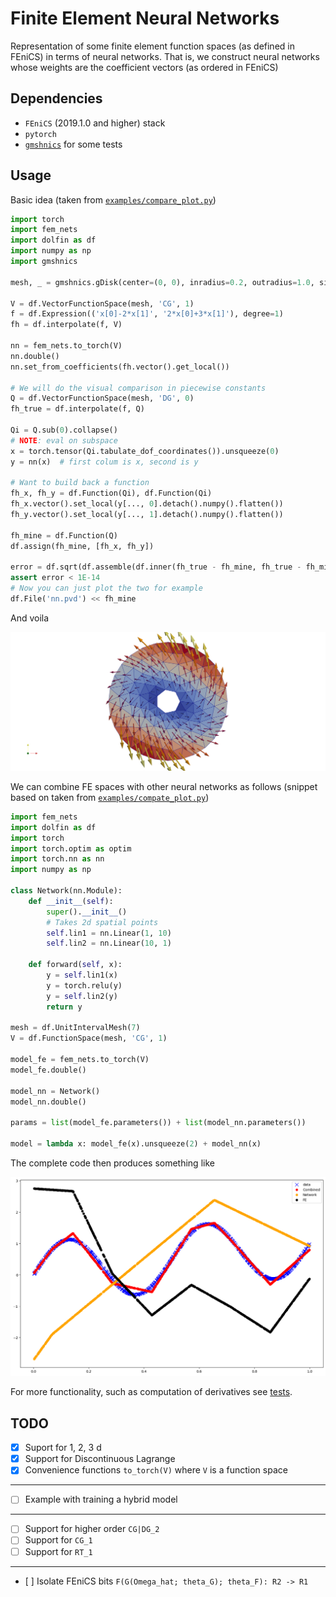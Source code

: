 # Finite Element Neural Networks

Representation of some finite element function spaces (as defined in
FEniCS) in terms of neural networks. That is, we construct neural networks
whose weights are the coefficient vectors (as ordered in FEniCS)

## Dependencies
- `FEniCS` (2019.1.0 and higher) stack
- `pytorch`
- [`gmshnics`](https://github.com/MiroK/gmshnics) for some tests

## Usage
Basic idea (taken from [`examples/compare_plot.py`](https://github.com/MiroK/fem-nets/blob/master/examples/compare_plot.py))

```python
import torch
import fem_nets
import dolfin as df
import numpy as np
import gmshnics

mesh, _ = gmshnics.gDisk(center=(0, 0), inradius=0.2, outradius=1.0, size=0.8)

V = df.VectorFunctionSpace(mesh, 'CG', 1)
f = df.Expression(('x[0]-2*x[1]', '2*x[0]+3*x[1]'), degree=1)
fh = df.interpolate(f, V)

nn = fem_nets.to_torch(V)
nn.double()
nn.set_from_coefficients(fh.vector().get_local())

# We will do the visual comparison in piecewise constants
Q = df.VectorFunctionSpace(mesh, 'DG', 0)
fh_true = df.interpolate(f, Q)

Qi = Q.sub(0).collapse()
# NOTE: eval on subspace
x = torch.tensor(Qi.tabulate_dof_coordinates()).unsqueeze(0)
y = nn(x)  # first colum is x, second is y

# Want to build back a function
fh_x, fh_y = df.Function(Qi), df.Function(Qi)
fh_x.vector().set_local(y[..., 0].detach().numpy().flatten())
fh_y.vector().set_local(y[..., 1].detach().numpy().flatten())

fh_mine = df.Function(Q)
df.assign(fh_mine, [fh_x, fh_y])

error = df.sqrt(df.assemble(df.inner(fh_true - fh_mine, fh_true - fh_mine)*df.dx))
assert error < 1E-14
# Now you can just plot the two for example
df.File('nn.pvd') << fh_mine
```

And voila

  <p align="center">
    <img src="https://github.com/MiroK/fem-nets/blob/master/docs/nn.png">
  </p>

We can combine FE spaces with other neural networks as follows (snippet based on 
taken from [`examples/compate_plot.py`](https://github.com/MiroK/fem-nets/blob/master/examples/function_fit.py))

```python
import fem_nets
import dolfin as df
import torch
import torch.optim as optim
import torch.nn as nn
import numpy as np

class Network(nn.Module):
    def __init__(self):
        super().__init__()
        # Takes 2d spatial points
        self.lin1 = nn.Linear(1, 10)
        self.lin2 = nn.Linear(10, 1)
 
    def forward(self, x):
        y = self.lin1(x)
        y = torch.relu(y)
        y = self.lin2(y)
        return y

mesh = df.UnitIntervalMesh(7)
V = df.FunctionSpace(mesh, 'CG', 1)

model_fe = fem_nets.to_torch(V)
model_fe.double()

model_nn = Network()
model_nn.double()

params = list(model_fe.parameters()) + list(model_nn.parameters())

model = lambda x: model_fe(x).unsqueeze(2) + model_nn(x)
```

The complete code then produces something like
  <p align="center">
    <img src="https://github.com/MiroK/fem-nets/blob/master/docs/function_fit.png">
  </p>


For more functionality, such as computation of derivatives see [tests](https://github.com/MiroK/fem-nets/blob/master/test/test_lagrange1.py#L36).

## TODO
- [x] Suport for 1, 2, 3 d
- [x] Support for Discontinuous Lagrange
- [x] Convenience functions `to_torch(V)` where `V` is a function space
----------------------------------------------------------------------
- [ ] Example with training a hybrid model
----------------------------------------------------------------------
- [ ] Support for higher order `CG|DG_2`
- [ ] Support for `CG_1`
- [ ] Support for `RT_1`
----------------------------------------------------------------------
- [ ] Isolate FEniCS bits `F(G(Omega_hat; theta_G); theta_F): R2 -> R1` 
